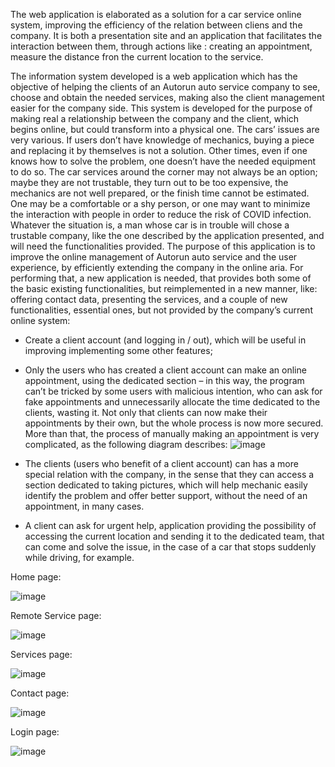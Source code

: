   The web application is elaborated as a solution for a car service online system, improving the efficiency of the relation between cliens and the company. It is both a presentation site and an application that facilitates the interaction between them, through actions like : creating an appointment, measure the distance fron the current location to the service. 

  The information system developed is a web application which has the objective of helping the clients of an Autorun auto service company to see, choose and obtain the needed services, making also the client management easier for the company side.
	This system is developed for the purpose of making real a relationship between the company and the client, which begins online, but could transform into a physical one. The cars’ issues are very various. If users don’t have knowledge of mechanics, buying a piece and replacing it by themselves is not a solution. Other times, even if one knows how to solve the problem, one doesn’t have the needed equipment to do so. The car services around the corner may not always be an option; maybe they are not trustable, they turn out to be too expensive, the mechanics are not well prepared, or the finish time cannot be estimated. One may be a comfortable or a shy person, or one may want to minimize the interaction with people in order to reduce the risk of COVID infection. Whatever the situation is, a man whose car is in trouble will chose a trustable company, like the one described by the application presented, and will need the functionalities provided.
	The purpose of this application is to improve the online management of Autorun auto service and the user experience, by efficiently extending the company in the online aria. For performing that, a new application is needed, that provides both some of the basic existing functionalities, but reimplemented in a new manner, like: offering contact data, presenting the services, and a couple of new functionalities, essential ones, but not provided by the company’s current online system:
-	Create a client account (and logging in / out), which will be useful in improving implementing some other features;
-	Only the users who has created a client account can make an online appointment, using the dedicated section – in this way, the program can’t be tricked by some users with malicious intention, who can ask for fake appointments and unnecessarily allocate the time dedicated to the clients, wasting it. Not only that clients can now make their appointments by their own, but the whole process is now more secured. More than that, the process of manually making an appointment is very complicated, as the following diagram describes:
![image](https://github.com/VisanLarisa/Application/assets/82821372/c2c27ced-b084-4c3c-ba8b-da7f08b282c9)

-	The clients (users who benefit of a client account) can has a more special relation with the company, in the sense that they can access a section dedicated to taking pictures, which will help mechanic easily identify the problem and offer better support, without the need of an appointment, in many cases.
-	A client can ask for urgent help, application providing the possibility of accessing the current location and sending it to the dedicated team, that can come and solve the issue, in the case of a car that stops suddenly while driving, for example.


Home page:

![image](https://github.com/VisanLarisa/Application/assets/82821372/11f9d006-cdf0-4425-a169-fbf591bf0630)

Remote Service page:

![image](https://github.com/VisanLarisa/Application/assets/82821372/6fc7b529-194e-488c-b775-94c87f8638a4)

Services page:

![image](https://github.com/VisanLarisa/Application/assets/82821372/6e628991-933c-403e-8496-ae2287812d78)

Contact page:

![image](https://github.com/VisanLarisa/Application/assets/82821372/d3bf2de4-3ac4-4481-9a26-c9476fb866c0)

Login page:

![image](https://github.com/VisanLarisa/Application/assets/82821372/c7c477c1-fa34-4e5a-bfa5-8501ce2211b4)
